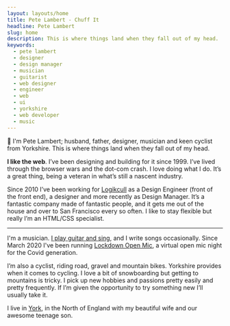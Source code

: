 ```yaml
---
layout: layouts/home
title: Pete Lambert - Chuff It
headline: Pete Lambert
slug: home
description: This is where things land when they fall out of my head.
keywords:
  - pete lambert
  - designer
  - design manager
  - musician
  - guitarist
  - web designer
  - engineer
  - web
  - ui
  - yorkshire
  - web developer
  - music
---
```


👋 I'm Pete Lambert; husband, father, designer, musician and keen cyclist from Yorkshire. This is where things land when they fall out of my head.

**I like the web**. I’ve been designing and building for it since 1999. I’ve lived through the browser wars and the dot-com crash. I love doing what I do. It’s a great thing, being a veteran in what’s still a nascent industry.

Since 2010 I’ve been working for [Logikcull](https://logikcull.com) as a Design Engineer (front of the front end), a designer and more recently as Design Manager. It’s a fantastic company made of fantastic people, and it gets me out of the house and over to San Francisco every so often. I like to stay flexible but really I’m an HTML/CSS specialist.

---

I'm a musician. [I play guitar and sing](https://youtube.com/playlist?list=PLrV87Cz_hwZTtS1AhyjcKrVW5RwJ8O5xp), and I write songs occasionally. Since March 2020 I've been running [Lockdown Open Mic](https://lockdownopenmic.club), a virtual open mic night for the Covid generation.

I’m also a cyclist, riding road, gravel and mountain bikes. Yorkshire provides when it comes to cycling. I love a bit of snowboarding but getting to mountains is tricky. I pick up new hobbies and passions pretty easily and pretty frequently. If I’m given the opportunity to try something new I’ll usually take it.

I live in [York](https://en.wikipedia.org/wiki/York), in the North of England with my beautiful wife and our awesome teenage son.
